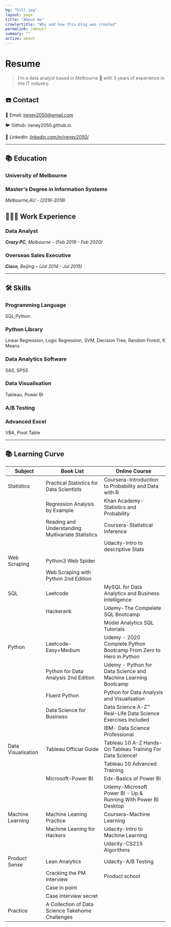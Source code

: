 ```yaml
---
bg: "hill.jpg"
layout: page
title: "About me"
crawlertitle: "Why and how this blog was created"
permalink: /about/
summary: ""
active: about
---
```

# Resume

> I'm a data analyst based in Melbourne 🌊 with 3 years of experience in the IT industry.

## ☎️ Contact

📧 Email: ireney2050@gmail.com

🐦 Github: ireney2050.github.io

🔗 LinkedIn: [linkedin.com/in/ireney2050/](https://www.linkedin.com/in/ireney2050/)

---

## 📚 Education

### University of Melbourne

### Master's Degree in Information Systems

 *Melbourne,AU  - (2016-2018)*

## **👩🏻‍💻** Work Experience

### Data Analyst

***Crazy PC**, Melbourne – (Feb 2019 - Feb 2020)*

### Overseas Sales Executive

***Cisco**, Beijing – (Jul 2014 - Jul 2015)*

---

## 🛠 Skills

### Programming Language

SQL,Python

### Python Library

Linear Regression, Logic Regression, SVM, Decision Tree, Random Forest, K Means

### Data Analytics Software

SAS, SPSS

### Data Visualisation

Tableau, Power BI

### A/B Testing

### Advanced Excel

VBA, Pivot Table

---

## 📚 Learning Curve

| Subject             | Book List                                          | Online Course                                                |
| ------------------- | -------------------------------------------------- | ------------------------------------------------------------ |
| Statistics          | Practical Statistics  for Data Scientists          | Coursera-Introduction  to Probability and Data with R        |
|                     | Regression Analysis  by Example                    | Khan  Academy-Statistics and Probability                     |
|                     | Reading and  Understanding Multivariate Statistics | Coursera-Statistical  Inference                              |
|                     |                                                    | Udacity-Intro to  descriptive Stats                          |
| Web Scraping        | Python3 Web Spider                                 |                                                              |
|                     | Web Scraping with  Python 2nd Edition              |                                                              |
| SQL                 | Leetcode                                           | MySQL for Data  Analytics and Business Intelligence          |
|                     | Hackerank                                          | Udemy-The Compelete  SQL Bootcamp                            |
|                     |                                                    | Model Analytics SQL  Tutorials                               |
| Python              | Leetcode-Easy+Medium                               | Udemy - 2020 Complete  Python Bootcamp From Zero to Hero in Python |
|                     | Python for Data  Analysis 2nd Edition              | Udemy - Python for  Data Science and Machine Learning Bootcamp |
|                     | Fluent Python                                      | Python for Data  Analysis and Visualisation                  |
|                     | Data Science for  Business                         | Data Science A-Z™  Real-Life Data Science Exercises Included |
|                     |                                                    | IBM- Data Science  Professional                              |
| Data  Visualisation | Tableau Official  Guide                            | Tableau 10 A-Z  Hands-On Tableau Training For Data Science!  |
|                     |                                                    | Tableau 10 Advanced  Training                                |
|                     | Microsoft-Power BI                                 | Edx-Basics of Power  BI                                      |
|                     |                                                    | Udemy-Microsoft Power  BI - Up & Running With Power BI Desktop |
| Machine  Learning   | Machine Leaning  Practice                          | Coursera-Machine  Learning                                   |
|                     | Machine Leaning for  Hackers                       | Udacity-Intro to  Machine Learning                           |
|                     |                                                    | Udacity-CS215  Algorithms                                    |
| Product Sense       | Lean Analytics                                     | Udacity-A/B Testing                                          |
|                     | Cracking the PM  interview                         | Product school                                               |
|                     | Case in point                                      |                                                              |
|                     | Case interview secret                              |                                                              |
| Practice            | A Collection of Data  Science Takehome Challenges  |                                                              |
